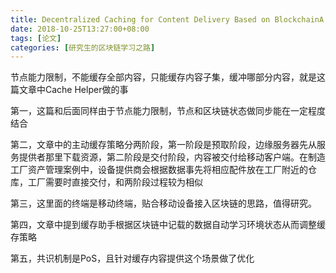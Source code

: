 ```yaml
---
title: Decentralized Caching for Content Delivery Based on BlockchainA...
date: 2018-10-25T13:27:00+08:00
tags: [论文]
categories: [研究生的区块链学习之路]
---
```


节点能力限制，不能缓存全部内容，只能缓存内容子集，缓冲哪部分内容，就是这篇文章中Cache Helper做的事

第一，这篇和后面同样由于节点能力限制，节点和区块链状态做同步能在一定程度结合

第二，文章中的主动缓存策略分两阶段，第一阶段是预取阶段，边缘服务器先从服务提供者那里下载资源，第二阶段是交付阶段，内容被交付给移动客户端。在制造工厂资产管理案例中，设备提供商会根据数据事先将相应配件放在工厂附近的仓库，工厂需要时直接交付，和两阶段过程较为相似

第三，这里面的终端是移动终端，贴合移动设备接入区块链的思路，值得研究。

第四，文章中提到缓存助手根据区块链中记载的数据自动学习环境状态从而调整缓存策略

第五，共识机制是PoS，且针对缓存内容提供这个场景做了优化